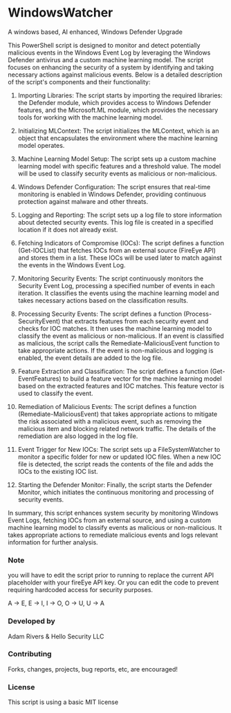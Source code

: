 # WindowsWatcher
A windows based, AI enhanced, Windows Defender Upgrade

This PowerShell script is designed to monitor and detect potentially malicious events in the Windows Event Log by leveraging the Windows Defender antivirus and a custom machine learning model. The script focuses on enhancing the security of a system by identifying and taking necessary actions against malicious events. Below is a detailed description of the script's components and their functionality:

1. Importing Libraries: The script starts by importing the required libraries: the Defender module, which provides access to Windows Defender features, and the Microsoft.ML module, which provides the necessary tools for working with the machine learning model.

2. Initializing MLContext: The script initializes the MLContext, which is an object that encapsulates the environment where the machine learning model operates.

3. Machine Learning Model Setup: The script sets up a custom machine learning model with specific features and a threshold value. The model will be used to classify security events as malicious or non-malicious.

4. Windows Defender Configuration: The script ensures that real-time monitoring is enabled in Windows Defender, providing continuous protection against malware and other threats.

5. Logging and Reporting: The script sets up a log file to store information about detected security events. This log file is created in a specified location if it does not already exist.

6. Fetching Indicators of Compromise (IOCs): The script defines a function (Get-IOCList) that fetches IOCs from an external source (FireEye API) and stores them in a list. These IOCs will be used later to match against the events in the Windows Event Log.

7. Monitoring Security Events: The script continuously monitors the Security Event Log, processing a specified number of events in each iteration. It classifies the events using the machine learning model and takes necessary actions based on the classification results.

8. Processing Security Events: The script defines a function (Process-SecurityEvent) that extracts features from each security event and checks for IOC matches. It then uses the machine learning model to classify the event as malicious or non-malicious. If an event is classified as malicious, the script calls the Remediate-MaliciousEvent function to take appropriate actions. If the event is non-malicious and logging is enabled, the event details are added to the log file.

9. Feature Extraction and Classification: The script defines a function (Get-EventFeatures) to build a feature vector for the machine learning model based on the extracted features and IOC matches. This feature vector is used to classify the event.

10. Remediation of Malicious Events: The script defines a function (Remediate-MaliciousEvent) that takes appropriate actions to mitigate the risk associated with a malicious event, such as removing the malicious item and blocking related network traffic. The details of the remediation are also logged in the log file.

11. Event Trigger for New IOCs: The script sets up a FileSystemWatcher to monitor a specific folder for new or updated IOC files. When a new IOC file is detected, the script reads the contents of the file and adds the IOCs to the existing IOC list.

12. Starting the Defender Monitor: Finally, the script starts the Defender Monitor, which initiates the continuous monitoring and processing of security events.

In summary, this script enhances system security by monitoring Windows Event Logs, fetching IOCs from an external source, and using a custom machine learning model to classify events as malicious or non-malicious. It takes appropriate actions to remediate malicious events and logs relevant information for further analysis.

### Note 

you will have to edit the script prior to running to replace the current API placeholder with your fireEye API key. Or you can edit the code to prevent requiring hardcoded access for security purposes.

A → E, E → I, I → O, O → U, U → A

### Developed by

Adam Rivers & Hello Security LLC

### Contributing 

Forks, changes, projects, bug reports, etc, are encouraged! 

### License 

This script is using a basic MIT license 
